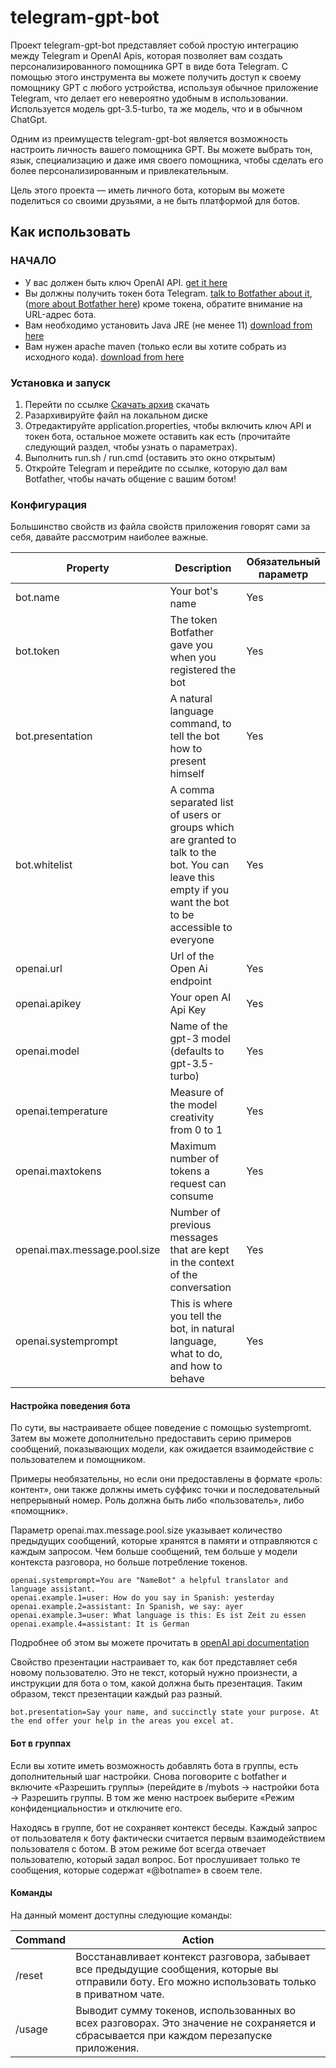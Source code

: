 # telegram-gpt-bot

Проект telegram-gpt-bot представляет собой простую интеграцию между Telegram и OpenAI Apis, 
которая позволяет вам создать персонализированного помощника GPT в виде бота Telegram. 
С помощью этого инструмента вы можете получить доступ к своему помощнику GPT с любого устройства, 
используя обычное приложение Telegram, что делает его невероятно удобным в использовании. 
Используется модель gpt-3.5-turbo, та же модель, что и в обычном ChatGpt.

Одним из преимуществ telegram-gpt-bot является возможность настроить личность вашего помощника GPT. 
Вы можете выбрать тон, язык, специализацию и даже имя своего помощника, чтобы сделать его более персонализированным и привлекательным.

Цель этого проекта — иметь личного бота, которым вы можете поделиться со своими друзьями, а не быть платформой для ботов.

## Как использовать

### НАЧАЛО

- У вас должен быть ключ OpenAI API. [get it here](https://platform.openai.com)
- Вы должны получить токен бота Telegram. [talk to Botfather about it](https://t.me/botfather), ([more about Botfather here](https://t.me/botfather)) кроме токена, обратите внимание на URL-адрес бота.
- Вам необходимо установить Java JRE (не менее 11) [download from here](https://adoptium.net/es/installation/#x64_win-jre)
- Вам нужен apache maven (только если вы хотите собрать из исходного кода). [download from here](https://maven.apache.org/download.cgi)

### Установка и запуск

1. Перейти по ссылке [Скачать архив](https://github.com/valkerik/TelegramGPTBot/archive/refs/heads/main.zip) скачать 
2. Разархивируйте файл на локальном диске
3. Отредактируйте application.properties, чтобы включить ключ API и токен бота, остальное можете оставить как есть (прочитайте следующий раздел, чтобы узнать о параметрах).
4. Выполнить run.sh / run.cmd (оставить это окно открытым)
5. Откройте Telegram и перейдите по ссылке, которую дал вам Botfather, чтобы начать общение с вашим ботом!

### Конфигурация

Большинство свойств из файла свойств приложения говорят сами за себя, давайте рассмотрим наиболее важные.

| Property | Description | Обязательный параметр |
| ----------- | ----------- |-----------------------|
| bot.name | Your bot's name | Yes                   |
| bot.token | The token Botfather gave you when you registered the bot | Yes                   |
| bot.presentation | A natural language command, to tell the bot how to present himself | Yes                   |
| bot.whitelist | A comma separated list of users or groups which are granted to talk to the bot. You can leave this empty if you want the bot to be accessible to everyone | Yes                   |
| openai.url | Url of the Open Ai endpoint | Yes                   |
| openai.apikey | Your open AI Api Key | Yes                   |
| openai.model | Name of the gpt-3 model (defaults to gpt-3.5-turbo) | Yes                   |
| openai.temperature | Measure of the model creativity from 0 to 1 | Yes                   |
| openai.maxtokens | Maximum number of tokens a request can consume | Yes                   |
| openai.max.message.pool.size | Number of previous messages that are kept in the context of the conversation | Yes                   |
| openai.systemprompt | This is where you tell the bot, in natural language, what to do, and how to behave | Yes                   |

#### Настройка поведения бота

По сути, вы настраиваете общее поведение с помощью systempromt. 
Затем вы можете дополнительно предоставить серию примеров сообщений, 
показывающих модели, как ожидается взаимодействие с пользователем и помощником.

Примеры необязательны, но если они предоставлены в формате «роль: 
контент», они также должны иметь суффикс точки и последовательный непрерывный номер. 
Роль должна быть либо «пользователь», либо «помощник».

Параметр openai.max.message.pool.size указывает количество предыдущих сообщений,
которые хранятся в памяти и отправляются с каждым запросом. Чем больше сообщений, 
тем больше у модели контекста разговора, но больше потребление токенов.


```
openai.systemprompt=You are "NameBot" a helpful translator and language assistant.
openai.example.1=user: How do you say in Spanish: yesterday
openai.example.2=assistant: In Spanish, we say: ayer
openai.example.3=user: What language is this: Es ist Zeit zu essen
openai.example.4=assistant: It is German
```

Подробнее об этом вы можете прочитать в [openAI api documentation](https://platform.openai.com/docs/guides/chat/introduction)

Свойство презентации настраивает то, как бот представляет себя новому пользователю. 
Это не текст, который нужно произнести, а инструкции для бота о том, какой должна быть презентация. 
Таким образом, текст презентации каждый раз разный.
```
bot.presentation=Say your name, and succinctly state your purpose. At the end offer your help in the areas you excel at.
```

#### Бот в группах

Если вы хотите иметь возможность добавлять бота в группы, есть дополнительный шаг настройки. 
Снова поговорите с botfather и включите «Разрешить группы» 
(перейдите в /mybots -> настройки бота -> Разрешить группы. 
В том же меню настроек выберите «Режим конфиденциальности» и отключите его.

Находясь в группе, бот не сохраняет контекст беседы. 
Каждый запрос от пользователя к боту фактически считается первым взаимодействием пользователя с ботом. 
В этом режиме бот всегда отвечает пользователю, который задал вопрос. 
Бот прослушивает только те сообщения, которые содержат «@botname» в своем теле.


#### Команды

На данный момент доступны следующие команды:

| Command | Action |
| ----------- | ----------- |
| /reset | Восстанавливает контекст разговора, забывает все предыдущие сообщения, которые вы отправили боту. Его можно использовать только в приватном чате. |
| /usage | Выводит сумму токенов, использованных во всех разговорах. Это значение не сохраняется и сбрасывается при каждом перезапуске приложения. |

